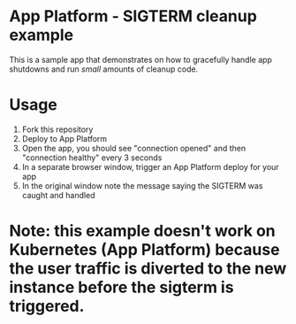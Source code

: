 # App Platform - SIGTERM cleanup example

This is a sample app that demonstrates on how to gracefully handle app shutdowns and run _small_ amounts of cleanup code.

# Usage

1. Fork this repository
2. Deploy to App Platform
3. Open the app, you should see "connection opened" and then "connection healthy" every 3 seconds
4. In a separate browser window, trigger an App Platform deploy for your app
5. In the original window note the message saying the SIGTERM was caught and handled


# Note: this example doesn't work on Kubernetes (App Platform) because the user traffic is diverted to the new instance before the sigterm is triggered.
